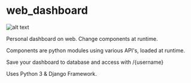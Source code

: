 # web_dashboard
![alt text](http://github.com/erincar/web_dashboard/raw/master/Screenshot.png)

Personal dashboard on web. Change components at runtime.

Components are python modules using various API's, loaded at runtime.

Save your dashboard to database and access with /{username}

Uses Python 3 & Django Framework.
